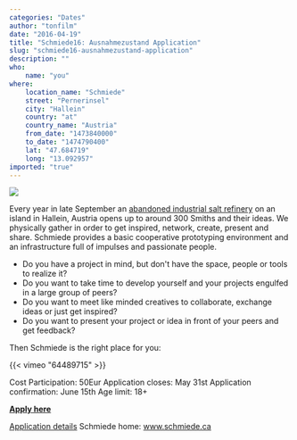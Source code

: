 ```yaml
---
categories: "Dates"
author: "tonfilm"
date: "2016-04-19"
title: "Schmiede16: Ausnahmezustand Application"
slug: "schmiede16-ausnahmezustand-application"
description: ""
who: 
    name: "you"
where: 
    location_name: "Schmiede"
    street: "Pernerinsel"
    city: "Hallein"
    country: "at"
    country_name: "Austria"
    from_date: "1473840000"
    to_date: "1474790400"
    lat: "47.684719"
    long: "13.092957"
imported: "true"
---
```



![](IMG-20140912-WA0009.jpeg) 

Every year in late September an [abandoned industrial salt refinery](http://schmiede.ca/location/) on an island in Hallein, Austria opens up to around 300 Smiths and their ideas. We physically gather in order to get inspired, network, create, present and share. Schmiede provides a basic cooperative prototyping environment and an infrastructure full of impulses and passionate people.

- Do you have a project in mind, but don't have the space, people or tools to realize it?
- Do you want to take time to develop yourself and your projects engulfed in a large group of peers?
- Do you want to meet like minded creatives to collaborate, exchange ideas or just get inspired?
- Do you want to present your project or idea in front of your peers and get feedback?

Then Schmiede is the right place for you:

{{< vimeo "64489715" >}}

Cost Participation: 50Eur
Application closes: May 31st
Application confirmation: June 15th
Age limit: 18+

**[Apply here](http://schmiede.ca/apply/)**

[Application details](http://schmiede.tumblr.com/post/142853756217/schmiedeapplicationtime)
Schmiede home: www.schmiede.ca